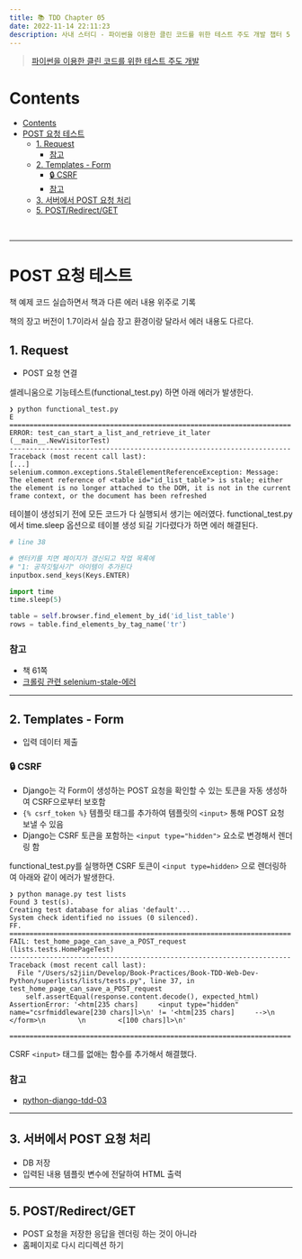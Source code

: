 ```yaml
---
title: 📚 TDD Chapter 05
date: 2022-11-14 22:11:23
description: 사내 스터디 - 파이썬을 이용한 클린 코드를 위한 테스트 주도 개발 챕터 5 (사용자 입력 저장하기)
---
```


> [파이썬을 이용한 클린 코드를 위한 테스트 주도 개발](https://product.kyobobook.co.kr/detail/S000001556139)

# Contents
- [Contents](#contents)
- [POST 요청 테스트](#post-요청-테스트)
  - [1. Request](#1-request)
    - [참고](#참고)
  - [2. Templates - Form](#2-templates---form)
    - [🔒 CSRF](#-csrf)
    - [참고](#참고-1)
  - [3. 서버에서 POST 요청 처리](#3-서버에서-post-요청-처리)
  - [5. POST/Redirect/GET](#5-postredirectget)

<br>

-----

# POST 요청 테스트
책 예제 코드 실습하면서 책과 다른 에러 내용 위주로 기록

책의 장고 버전이 1.7이라서 실습 장고 환경이랑 달라서 에러 내용도 다르다.


## 1. Request
- POST 요청 연결

셀레니움으로 기능테스트(functional_test.py) 하면 아래 에러가 발생한다.

```shell
❯ python functional_test.py 
E
======================================================================
ERROR: test_can_start_a_list_and_retrieve_it_later (__main__.NewVisitorTest)
----------------------------------------------------------------------
Traceback (most recent call last):
[...]
selenium.common.exceptions.StaleElementReferenceException: Message: The element reference of <table id="id_list_table"> is stale; either the element is no longer attached to the DOM, it is not in the current frame context, or the document has been refreshed
```
테이블이 생성되기 전에 모든 코드가 다 실행되서 생기는 에러였다.
functional_test.py 에서 time.sleep 옵션으로 테이블 생성 되길 기다렸다가 하면 에러 해결된다.

```python
# line 38

# 엔터키를 치면 페이지가 갱신되고 작업 목록에
# "1: 공작깃털사기" 아이템이 추가된다
inputbox.send_keys(Keys.ENTER)

import time
time.sleep(5)

table = self.browser.find_element_by_id('id_list_table')
rows = table.find_elements_by_tag_name('tr')
```
### 참고
- 책 61쪽
- [크롤링 관련 selenium-stale-에러](https://study-grow.tistory.com/entry/%ED%81%AC%EB%A1%A4%EB%A7%81-%EA%B4%80%EB%A0%A8-selenium-stale-%EC%97%90%EB%9F%AC)

---

## 2. Templates - Form
- 입력 데이터 제출

### 🔒 CSRF
- Django는 각 Form이 생성하는 POST 요청을 확인할 수 있는 토큰을 자동 생성하여 CSRF으로부터 보호함
- `{% csrf_token %}` 템플릿 태그를 추가하여 템플릿의 `<input>` 통해 POST 요청 보낼 수 있음
- Django는 CSRF 토큰을 포함하는 `<input type="hidden">` 요소로 변경해서 렌더링 함


functional_test.py를 실행하면 CSRF 토큰이 `<input type=hidden>` 으로 렌더링하여 아래와 같이 에러가 발생한다.
```shell
❯ python manage.py test lists
Found 3 test(s).
Creating test database for alias 'default'...
System check identified no issues (0 silenced).
FF.
======================================================================
FAIL: test_home_page_can_save_a_POST_request (lists.tests.HomePageTest)
----------------------------------------------------------------------
Traceback (most recent call last):
  File "/Users/s2jiin/Develop/Book-Practices/Book-TDD-Web-Dev-Python/superlists/lists/tests.py", line 37, in test_home_page_can_save_a_POST_request
    self.assertEqual(response.content.decode(), expected_html)
AssertionError: '<htm[235 chars]     <input type="hidden" name="csrfmiddleware[230 chars]l>\n' != '<htm[235 chars]     -->\n        </form>\n        \n        <[100 chars]l>\n'

======================================================================
```
CSRF `<input>` 태그를 없애는 함수를 추가해서 해결했다.

### 참고
- [python-django-tdd-03](https://seon54.github.io/python/2019/12/31/python-django-tdd-03/)

-----

## 3. 서버에서 POST 요청 처리
- DB 저장
- 입력된 내용 템플릿 변수에 전달하여 HTML 출력

----
## 5. POST/Redirect/GET
- POST 요청을 저장한 응답을 렌더링 하는 것이 아니라
- 홈페이지로 다시 리디렉션 하기
